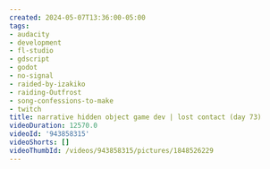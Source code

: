```yaml
---
created: 2024-05-07T13:36:00-05:00
tags:
- audacity
- development
- fl-studio
- gdscript
- godot
- no-signal
- raided-by-izakiko
- raiding-Outfrost
- song-confessions-to-make
- twitch
title: narrative hidden object game dev | lost contact (day 73)
videoDuration: 12570.0
videoId: '943858315'
videoShorts: []
videoThumbId: /videos/943858315/pictures/1848526229
---
```


